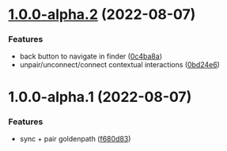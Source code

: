 # [1.0.0-alpha.2](https://github.com/Superd22/webos-gamepad/compare/v1.0.0-alpha.1...v1.0.0-alpha.2) (2022-08-07)


### Features

* back button to navigate in finder ([0c4ba8a](https://github.com/Superd22/webos-gamepad/commit/0c4ba8ab84890d113602cbe55b3d2e516d3d22e2))
* unpair/unconnect/connect contextual interactions ([0bd24e6](https://github.com/Superd22/webos-gamepad/commit/0bd24e60ff1ef0f7ae43784d58201c606b3560ee))

# 1.0.0-alpha.1 (2022-08-07)


### Features

* sync + pair goldenpath ([f680d83](https://github.com/Superd22/webos-gamepad/commit/f680d8397d23ad55fa3d122eb07a86f72f54b4c6))
